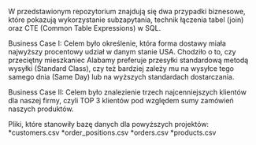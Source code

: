 W przedstawionym repozytorium znajdują się dwa przypadki biznesowe, które pokazują wykorzystanie subzapytania, technik łączenia tabel (join) oraz CTE (Common Table Expressions) w SQL.

Business Case I:
Celem było określenie, która forma dostawy miała najwyższy procentowy udział w danym stanie USA. Chodziło o to, czy przeciętny mieszkaniec Alabamy preferuje przesyłki standardową metodą wysyłki (Standard Class), czy też bardziej zależy mu na wysyłce tego samego dnia (Same Day) lub na wyższych standardach dostarczania.

Business Case II:
Celem było znalezienie trzech najcenniejszych klientów dla naszej firmy, czyli TOP 3 klientów pod względem sumy zamówień naszych produktów.


Pliki, które stanowiły bazę danych dla powyższych projektów:
*customers.csv
*order_positions.csv
*orders.csv
*products.csv
